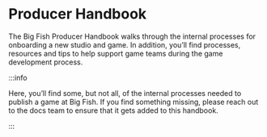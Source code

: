 <script type="module">// Import the functions you need from the SDKs you need
  import { initializeApp } from "https://www.gstatic.com/firebasejs/9.16.0/firebase-app.js";
  import { getAnalytics } from "https://www.gstatic.com/firebasejs/9.16.0/firebase-analytics.js";
  // TODO: Add SDKs for Firebase products that you want to use
  // https://firebase.google.com/docs/web/setup#available-libraries
  // Your web app's Firebase configuration
  // For Firebase JS SDK v7.20.0 and later, measurementId is optional
  const firebaseConfig = {
    apiKey: "AIzaSyB2XgojUXyIGu-GCyBUMj3qc--JHihzqYg",
    authDomain: "big-fish-static-web-sites.firebaseapp.com",
    databaseURL: "https://big-fish-static-web-sites.firebaseio.com",
    projectId: "big-fish-static-web-sites",
    storageBucket: "big-fish-static-web-sites.appspot.com",
    messagingSenderId: "132724797588",
    appId: "1:132724797588:web:5daa7ede3af500d0678481",
    measurementId: "G-0NY4EJB3HX"
  };
  // Initialize Firebase
  const app = initializeApp(firebaseConfig);
  const analytics = getAnalytics(app);
</script>
        
<script>
  var provider = new firebase.auth.GoogleAuthProvider();
  firebase.auth()
    .signInWithPopup(provider)
    .then((result) => {
      /** @type {firebase.auth.OAuthCredential} */
      var credential = result.credential;
      // This gives you a Google Access Token. You can use it to access the Google API.
      var token = credential.accessToken;
      // The signed-in user info.
      var user = result.user;
      // Show SDK Docs now, location:
      // /sdk/index.html
    }).catch((error) => {
      // Handle Errors here.
      var errorCode = error.code;
      var errorMessage = error.message;
      // The email of the user's account used.
      var email = error.email;
      // The firebase.auth.AuthCredential type that was used.
      var credential = error.credential;
    });
</script>
# Producer Handbook

The Big Fish Producer Handbook walks through the internal processes for onboarding a new studio and game. In addition, you’ll find processes, resources and tips to help support game teams during the game development process.

:::info

Here, you’ll find some, but not all, of the internal processes needed to publish a game at Big Fish. If you find something missing, please reach out to the docs team to ensure that it gets added to this handbook.

:::
